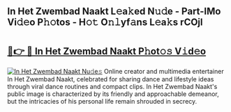 ## In Het Zwembad Naakt L𝚎a𝚔ed N𝚞𝚍e - Part-IMo Vi𝚍𝚎o P𝚑𝚘tos - H𝚘𝚝 O𝚗𝚕yf𝚊ns L𝚎a𝚔s rCOjl

# <h2><a href="http://kf5vco6.oniu.top/?m=In+Het+Zwembad+Naakt">🔗👉 🔴 In Het Zwembad Naakt P𝚑ot𝚘𝚜 V𝚒d𝚎o</a></h2>

[![In Het Zwembad Naakt Nu𝚍e𝚜](https://i.imgur.com/0qMVB7G.gif)](http://kf5vco6.oniu.top/?m=In+Het+Zwembad+Naakt)
Online creator and multimedia entertainer In Het Zwembad Naakt, celebrated for sharing dance and lifestyle ideas through viral dance routines and compact clips. In Het Zwembad Naakt's public image is characterized by its friendly and approachable demeanor, but the intricacies of his personal life remain shrouded in secrecy.  

